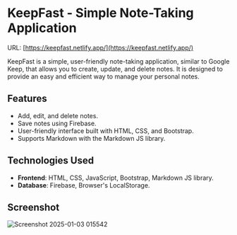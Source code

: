 # KeepFast - Simple Note-Taking Application

URL: [https://keepfast.netlify.app/](https://keepfast.netlify.app/)

KeepFast is a simple, user-friendly note-taking application, similar to Google Keep, that allows you to create, update, and delete notes. It is designed to provide an easy and efficient way to manage your personal notes.

## Features

- Add, edit, and delete notes.
- Save notes using Firebase.
- User-friendly interface built with HTML, CSS, and Bootstrap.
- Supports Markdown with the Markdown JS library.

## Technologies Used

- **Frontend**: HTML, CSS, JavaScript, Bootstrap, Markdown JS library.
- **Database**: Firebase, Browser's LocalStorage.

## Screenshot

![Screenshot 2025-01-03 015542](https://github.com/user-attachments/assets/9e48fa8a-a3b2-4a67-9999-5d1505fc000d)
